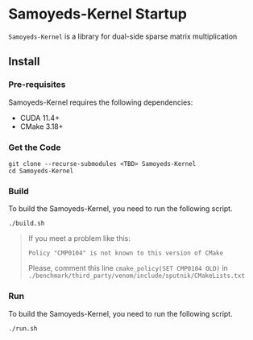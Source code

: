 # Samoyeds-Kernel Startup
``Samoyeds-Kernel`` is a library for dual-side sparse matrix multiplication

## Install

### Pre-requisites
Samoyeds-Kernel requires the following dependencies:
- CUDA 11.4+
- CMake 3.18+

### Get the Code

```shell
git clone --recurse-submodules <TBD> Samoyeds-Kernel
cd Samoyeds-Kernel
```

### Build
To build the Samoyeds-Kernel, you need to run the following script.
```shell
./build.sh
```

> If you meet a problem like this:
> ```shell
> Policy "CMP0104" is not known to this version of CMake
> ```
> Please, comment this line `cmake_policy(SET CMP0104 OLD)` in `./benchmark/third_party/venom/include/sputnik/CMakeLists.txt`

### Run
To build the Samoyeds-Kernel, you need to run the following script.
```shell
./run.sh
```

